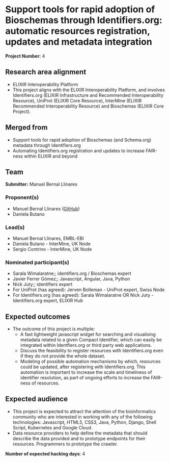 # Support tools for rapid adoption of Bioschemas through Identifiers.org: automatic resources registration, updates and metadata integration

**Project Number:** 4

## Research area alignment

- ELIXIR Interoperability Platform
- This project aligns with the ELIXIR Interoperability Platform, and involves Identifiers.org (ELIXIR Infrastructure and Recommended Interoperability Resource), UniProt (ELIXIR Core Resource), InterMine (ELIXIR Recommended Interoperability Resource) and Bioschemas (ELIXIR Core Project).

## Merged from

- Support tools for rapid adoption of Bioschemas (and Schema.org) metadata through Identifiers.org
- Automating Identifiers.org registration and updates to increase FAIR-ness within ELIXIR and beyond

## Team

**Submitter:** Manuel Bernal Llinares

### Proponent(s)

- Manuel Bernal Llinares ([GitHub](https://github.com/mbdebian))
- Daniela Butano

### Lead(s)

- Manuel Bernal Llinares, EMBL-EBI
- Daniela Butano - InterMine, UK Node
- Sergio Contrino - InterMine, UK Node

### Nominated participant(s)

- Sarala Wimalaratne;; identifiers.org / Bioschemas expert
- Javier Ferrer Gómez;; Javascript, Angular, Java, Python
- Nick Juty;; identifiers expert
- For UniProt (has agreed): Jerven Bolleman - UniProt expert, Swiss Node
- For Identifiers.org (has agreed): Sarala Wimalaratne OR Nick Juty - Identifiers.org expert, ELIXIR Hub

## Expected outcomes

- The outcome of this project is multiple:
    - A fast lightweight javascript widget for searching and visualising metadata related to a given Compact Identifier, which can easily be integrated within Identfiers.org or third party web applications.
    - Discuss the feasibility to register resources with Identifiers.org even if they do not provide the whole dataset.
    - Modeling of possible automation mechanisms by which, resources could be updated, after registering with Identifiers.org. This automation is important to increase the scale and timeliness of identifier resolution, as part of ongoing efforts to increase the FAIR-ness of resources.

## Expected audience

- This project is expected to attract the attention of the bioinformatics community who are interested in working with any of the following technologies: Javascript, HTML5, CSS3, Java, Python, Django, Shell Script, Kubernetes and Google Cloud.
- Data resource providers to help define the metadata that should describe the data provided and to prototype endpoints for their resources. Programmers to prototype the crawler.

**Number of expected hacking days**: 4

